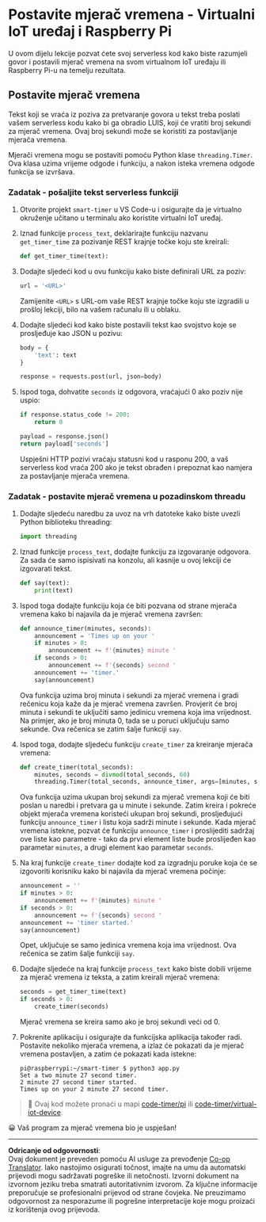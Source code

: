 <!--
CO_OP_TRANSLATOR_METADATA:
{
  "original_hash": "64ad4ddb4de81a18b7252e968f10b404",
  "translation_date": "2025-08-28T12:48:13+00:00",
  "source_file": "6-consumer/lessons/3-spoken-feedback/single-board-computer-set-timer.md",
  "language_code": "hr"
}
-->
# Postavite mjerač vremena - Virtualni IoT uređaj i Raspberry Pi

U ovom dijelu lekcije pozvat ćete svoj serverless kod kako biste razumjeli govor i postavili mjerač vremena na svom virtualnom IoT uređaju ili Raspberry Pi-u na temelju rezultata.

## Postavite mjerač vremena

Tekst koji se vraća iz poziva za pretvaranje govora u tekst treba poslati vašem serverless kodu kako bi ga obradio LUIS, koji će vratiti broj sekundi za mjerač vremena. Ovaj broj sekundi može se koristiti za postavljanje mjerača vremena.

Mjerači vremena mogu se postaviti pomoću Python klase `threading.Timer`. Ova klasa uzima vrijeme odgode i funkciju, a nakon isteka vremena odgode funkcija se izvršava.

### Zadatak - pošaljite tekst serverless funkciji

1. Otvorite projekt `smart-timer` u VS Code-u i osigurajte da je virtualno okruženje učitano u terminalu ako koristite virtualni IoT uređaj.

1. Iznad funkcije `process_text`, deklarirajte funkciju nazvanu `get_timer_time` za pozivanje REST krajnje točke koju ste kreirali:

    ```python
    def get_timer_time(text):
    ```

1. Dodajte sljedeći kod u ovu funkciju kako biste definirali URL za poziv:

    ```python
    url = '<URL>'
    ```

    Zamijenite `<URL>` s URL-om vaše REST krajnje točke koju ste izgradili u prošloj lekciji, bilo na vašem računalu ili u oblaku.

1. Dodajte sljedeći kod kako biste postavili tekst kao svojstvo koje se prosljeđuje kao JSON u pozivu:

    ```python
    body = {
        'text': text
    }
    
    response = requests.post(url, json=body)
    ```

1. Ispod toga, dohvatite `seconds` iz odgovora, vraćajući 0 ako poziv nije uspio:

    ```python
    if response.status_code != 200:
        return 0
    
    payload = response.json()
    return payload['seconds']
    ```

    Uspješni HTTP pozivi vraćaju statusni kod u rasponu 200, a vaš serverless kod vraća 200 ako je tekst obrađen i prepoznat kao namjera za postavljanje mjerača vremena.

### Zadatak - postavite mjerač vremena u pozadinskom threadu

1. Dodajte sljedeću naredbu za uvoz na vrh datoteke kako biste uvezli Python biblioteku threading:

    ```python
    import threading
    ```

1. Iznad funkcije `process_text`, dodajte funkciju za izgovaranje odgovora. Za sada će samo ispisivati na konzolu, ali kasnije u ovoj lekciji će izgovarati tekst.

    ```python
    def say(text):
        print(text)
    ```

1. Ispod toga dodajte funkciju koja će biti pozvana od strane mjerača vremena kako bi najavila da je mjerač vremena završen:

    ```python
    def announce_timer(minutes, seconds):
        announcement = 'Times up on your '
        if minutes > 0:
            announcement += f'{minutes} minute '
        if seconds > 0:
            announcement += f'{seconds} second '
        announcement += 'timer.'
        say(announcement)
    ```

    Ova funkcija uzima broj minuta i sekundi za mjerač vremena i gradi rečenicu koja kaže da je mjerač vremena završen. Provjerit će broj minuta i sekundi te uključiti samo jedinicu vremena koja ima vrijednost. Na primjer, ako je broj minuta 0, tada se u poruci uključuju samo sekunde. Ova rečenica se zatim šalje funkciji `say`.

1. Ispod toga, dodajte sljedeću funkciju `create_timer` za kreiranje mjerača vremena:

    ```python
    def create_timer(total_seconds):
        minutes, seconds = divmod(total_seconds, 60)
        threading.Timer(total_seconds, announce_timer, args=[minutes, seconds]).start()
    ```

    Ova funkcija uzima ukupan broj sekundi za mjerač vremena koji će biti poslan u naredbi i pretvara ga u minute i sekunde. Zatim kreira i pokreće objekt mjerača vremena koristeći ukupan broj sekundi, prosljeđujući funkciju `announce_timer` i listu koja sadrži minute i sekunde. Kada mjerač vremena istekne, pozvat će funkciju `announce_timer` i proslijediti sadržaj ove liste kao parametre - tako da prvi element liste bude proslijeđen kao parametar `minutes`, a drugi element kao parametar `seconds`.

1. Na kraj funkcije `create_timer` dodajte kod za izgradnju poruke koja će se izgovoriti korisniku kako bi najavila da mjerač vremena počinje:

    ```python
    announcement = ''
    if minutes > 0:
        announcement += f'{minutes} minute '
    if seconds > 0:
        announcement += f'{seconds} second '    
    announcement += 'timer started.'
    say(announcement)
    ```

    Opet, uključuje se samo jedinica vremena koja ima vrijednost. Ova rečenica se zatim šalje funkciji `say`.

1. Dodajte sljedeće na kraj funkcije `process_text` kako biste dobili vrijeme za mjerač vremena iz teksta, a zatim kreirali mjerač vremena:

    ```python
    seconds = get_timer_time(text)
    if seconds > 0:
        create_timer(seconds)
    ```

    Mjerač vremena se kreira samo ako je broj sekundi veći od 0.

1. Pokrenite aplikaciju i osigurajte da funkcijska aplikacija također radi. Postavite nekoliko mjerača vremena, a izlaz će pokazati da je mjerač vremena postavljen, a zatim će pokazati kada istekne:

    ```output
    pi@raspberrypi:~/smart-timer $ python3 app.py 
    Set a two minute 27 second timer.
    2 minute 27 second timer started.
    Times up on your 2 minute 27 second timer.
    ```

> 💁 Ovaj kod možete pronaći u mapi [code-timer/pi](../../../../../6-consumer/lessons/3-spoken-feedback/code-timer/pi) ili [code-timer/virtual-iot-device](../../../../../6-consumer/lessons/3-spoken-feedback/code-timer/virtual-iot-device).

😀 Vaš program za mjerač vremena bio je uspješan!

---

**Odricanje od odgovornosti**:  
Ovaj dokument je preveden pomoću AI usluge za prevođenje [Co-op Translator](https://github.com/Azure/co-op-translator). Iako nastojimo osigurati točnost, imajte na umu da automatski prijevodi mogu sadržavati pogreške ili netočnosti. Izvorni dokument na izvornom jeziku treba smatrati autoritativnim izvorom. Za ključne informacije preporučuje se profesionalni prijevod od strane čovjeka. Ne preuzimamo odgovornost za nesporazume ili pogrešne interpretacije koje mogu proizaći iz korištenja ovog prijevoda.